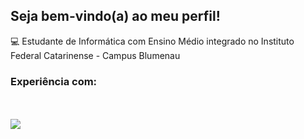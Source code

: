 ## Seja bem-vindo(a) ao meu perfil!
💻 Estudante de Informática com Ensino Médio integrado no Instituto Federal Catarinense - Campus Blumenau
<br>
### Experiência com:
[](https://skillicons.dev/icons?i=html,css,js,py,mysql)
<br>
<br>
![](https://github-readme-stats.vercel.app/api/top-langs/?username=juamaraaal&layout=compact&theme=tokyonight&hide_border=true)

